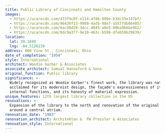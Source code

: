 ```yaml
---
title: Public Library of Cincinnati and Hamilton County
images:
  - https://ucarecdn.com/473f9c0f-e114-4f86-909e-b3dc33e147bf/
  - https://ucarecdn.com/96436f13-9989-4ad5-98e7-a557fdb66485/
  - https://ucarecdn.com/6acd8d28-3dcc-4045-a8e5-80ba9b6be962/
  - https://ucarecdn.com/0dc9a377-9e10-463c-b598-dfeb59b29639/
location:
  lat: 39.1049
  lng: -84.5126239
address: 800 Vine St., Cincinnati, Ohio
date_of_completion: "1954"
style: International
architect: Woodie Garber & Associates
associate_architect: Samual Hannaford & Sons
original_function: Public library
significance: >-
  Widely recognized as Woodie Garber's finest work, the library was nationally
  acclaimed for its modernist design, the façade's expressiveness of its
  internal functions, and its honesty of material expression.
unique_features: 12th largest library collection in the US
renovations: >-
  Expansion of the library to the north and renovation of the original building
  around a central atrium.
renovation_date: "1983"
renovation_architect: Architekton &  FW Pressler & Associates
renovation_style: International
---
```


